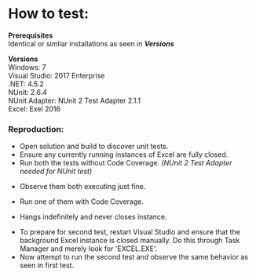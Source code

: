 # How to test:
**Prerequisites**  
Identical or simliar installations as seen in ***Versions***

**Versions**  
Windows: 7  
Visual Studio: 2017 Enterprise  
.NET: 4.5.2  
NUnit: 2.6.4  
NUnit Adapter: NUnit 2 Test Adapter 2.1.1  
Excel: Exel 2016

### Reproduction:
- Open solution and build to discover unit tests.  
- Ensure any currently running instances of Excel are fully closed.
- Run both the tests without Code Coverage. *(NUnit 2 Test Adapter needed for NUnit test)*
 + Observe them both executing just fine.
- Run one of them with Code Coverage.
 + Hangs indefinitely and never closes instance.
- To prepare for second test, restart Visual Studio and ensure that the background Excel instance is closed manually. Do this through Task Manager and merely look for 'EXCEL.EXE'.
 - Now attempt to run the second test and observe the same behavior as seen in first test.
